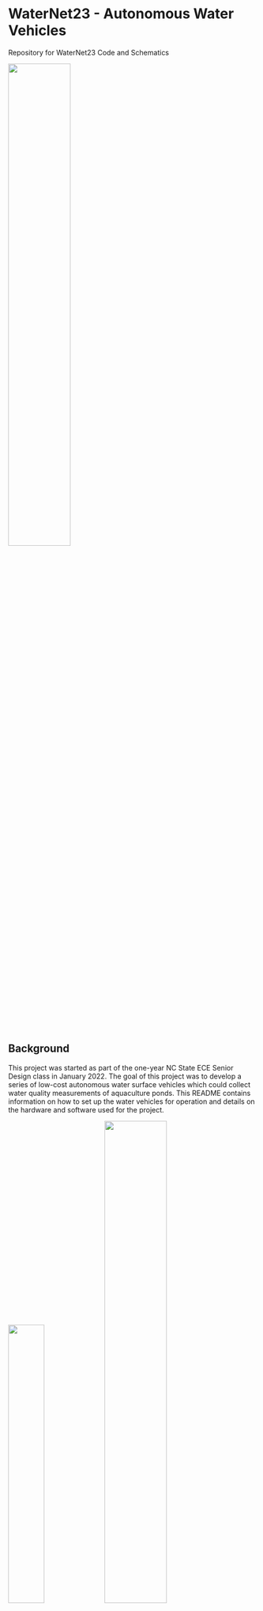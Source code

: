 # WaterNet23 - Autonomous Water Vehicles
Repository for WaterNet23 Code and Schematics

<img src="Pictures/LakeVehicleCropped.jpg" width="50%">

## Background

This project was started as part of the one-year NC State ECE Senior Design class in January 2022. The goal of this project was to develop a series of low-cost autonomous water surface vehicles which could collect water quality measurements of aquaculture ponds. This README contains information on how to set up the water vehicles for operation and details on the hardware and software used for the project.

<img src="Pictures/CCHub_Items1.jpg" width="38%"> <img src="Pictures/VehicleFrontCrop.png" width="50%">

This project has two parts - the water vehicles and the Central Control Hub (CCHub). The CCHub communicates wirelessly with the vehicles using XBee (900MHz), Cellular (LTE) and Bluetooth Low Energy (BLE) with support for up to 10 vehicles. The water vehicles report telemetry back to the CCHub, which is then displayed on the CCHub's screen. The vehicles have three operation modes for movement: remote control, sentry and autonomous. Remote control allows for control using the CCHub joystick. Sentry mode captures the current GPS location and attempts to keep the vehicle within a set radius of that point. Autonomous mode allows for navigation to GPS waypoints which are fed into the CCHub over Serial from a companion computer. See the [Operating the Water Vehicles](#operating-the-water-vehicles) section for more information on how these functions work.

## Table of Contents
 - **[Features](#features)**: Hardware/software capabilities of the vehicles and CCHub.
 - **[Operating the Water Vehicles](#operating-the-water-vehicles)**: How to use the CCHub to control the water vehicles.
 - **[Hardware](#hardware)**: Information about the hardware components used on the CCHub and vehicles.
 - **[Software](#software)**: Information about the software communication and control systems.
 - **[Setting Up the Development Environment](#setting-up-the-development-environment)**: Information about hwo to install Visual Studio Code and upload code to the microcontrollers.
 - **[Software Architecture](#software-architecture)**: Information about common software practices used in the programming of the boards and quick links to get you started on understanding the microcontroller functions.

## Features
 - Network support for controlling up to 10 water vehicles
 - Autonomous navigation mode for movement to GPS waypoints
 - Sentry mode to maintain position for continuous measuring in one place
 - Graphical menu for configuring vehicles and observing status
 - Redundant communication via LTE, XBee and Bluetooth LE
 - Water quality sensing for temperature, dissolved oxygen, pH, and conductivity
 - Logging of water quality measurements on a micro-SD card
 - Wireless copying of water quality measurements from vehicles to CCHub micro-SD card
 - 80W solar panel for long-term stationary monitoring
 - Light tower for observing vehicle status from shoreline
 - Leak detection emergency shutoff


## Operating the Water Vehicles

This section has instructions for powering up the water vehicles and operating them using the Central Control Hub.

### Powering the CCHub and Water Vehicles

The CCHub has a micro USB port on its side which needs to be powered with a high-amperage (2.1A) USB brick or power bank. Once plugged in, the CCHub will automatically attempt to establish Cellular connection and receive messages from the water vehicles.

The water vehicles are powered from the a Lithium-ion battery pack and have a button for powering up the board. There is a latching mechanism on the main board which will keep the power on once the microcontroller has started operating. Hold the power button for five seconds to ensure the power latch is enabled. Like the CCHub, the water vehicles will attempt to establish a Cellular connection and will broadcast periodic messages for the CCHub to pick up.

Once a vehicle has connected to cellular and the CCHub has received the message, it will show up on the CCHub screen as a block with its identifier ID. See the next section for how to navigate the menu on the CCHub.

### Menu Navigation

The CCHub menu is navigated using the integrated DPAD buttons. When not modifying a setting, the left/right buttons switch which vehicle is being controlled, and the up/down arrows navigate which item is being selected. To modify one of the settings, press the enter button and it will highlight the value to be changed. Use the left/right buttons to modify the value and press enter to confirm. There is also an emergency stop toggle next to the joystick which will stop motion of all vehicles.

#### Settings
- **Record**: Enables/Disables logging of water quality measurements to the SD card (on/off)
- **Battery**: Estimated battery percentage of the water vehicle's battery (not editable)
- **Sentry**: The current [Driving Mode](#driving-modes) of this water vehicle (Rem/Sen/Aut)
- **Signal**: Turning on signal causes the light tower of this vehicle to flash amber (on/off)
- **SolPwr**: Shows how many watts the solar panel is generating (not editable)
- **BatPwr**: Shows how many watts are being drawn from the Lithium-ion battery (not editable)
- **Offload**: Starts a copy of all files from the vehicles microSD card to the CCHub microSD card over Bluetooth. Only enable when vehicles are docked! (on/off)

### Driving Modes

#### Remote Control (Rem)

Remote control mode allows the user to use the joystick on the CCHub to control the direction and speed of the vehicle manually like an RC car. In remote mode, the joystick controls whichever vehicle is currently selected on the menu.

#### Sentry (Sen)

Changing the control mode to Sentry mode will send a target latitude and longitude waypoint to the vehicle and have the vehicle navigate to that point. After it reaches that point, it will use the GPS and compass to navigate back to that target point if it goes farther than a set radius (current software is set to 4 meters). This mode can be used to take samples of one part of a water body over a large period of time, as it will correct for water currents pushing the vehicle.

#### Autonomous (Aut)

Changing the control mode to Sentry mode will send a target latitude and longitude waypoint to the vehicle and have the vehicle navigate to that point. These GPS waypoints are fed into the CCHub via the USB port which is connected to companion computer. See the next section for information about the companion computer.

### Companion Computer and Waypoints

See the [Companion Computer to CCHub Command Structure](#companion-computer-to-cchub-command-structure) section for how to send the GPS waypoints to the CCHub.

### Light Tower Statuses

The water vehicles are equipped with a small light tower that has an RGB LED. The LED will change colors/blinking patterns depending on which mode it is in and which communication protocols are available.

<img src="Pictures/LightTower.jpg" width="30%">

#### Color Schemes
Color     | Description
----------|------------------------------------------
CYAN      | All modes of communication are available
YELLOW    | XBee and BLE are available
WHITE     | LTE and BLE are available
BLUE      | Only BLE available
GREEN     | XBee and LTE available (typical when out in water)
ORANGE    | Only Xbee available
MAGENTA   | Only LTE is available (recovery mode)
RED       | No communication available

#### Blinking Patterns
Pattern            | Description
-------------------|---------------------------
Blinking (normal)  | Battery is low
Blinking (slow)    | Sentry Mode
Fading             | Autonomous Mode
Solid              | Manual Mode

#### Special Modes
Pattern               | Description
----------------------|----------------------------------
Fast Blinking Blue    | Copying micro-SD data to CCHub
Fast Blinking Amber   | Signaling response from CCHub


### Water Quality Sensors
The water vehicles are equipeed with a series of water quality sensors which connect to five SMA connectors on the side of the enclosure. Ensure the sensors are color-matched to the daughter boards on the vehicle PCB. See the [Atlas Scientific Water Quality Sensors](#atlas-scientific-water-quality-sensors) section for how these sensors work and how to configure them on new vehicles.

### Micro-SD Card Logging
Each of the water vehicles have an onboard Micro-SD card reader (on underside of PCB) which is used to store the water quality measurement in a CSV file. This file can be opened in Excel or other sheet processing programs for data analysis of the collected measurements. Below are a few sample measurements on a bench for the temperature and pH probes.

Time           | Latitude | Longitude | Temperature | pH       | Dissolved O2 | Conductivity 0.1K | Conductivity 1K
---------------|----------|-----------|-------------|----------|--------------|-------------------|-----------------
08132022201055 | 0.000000 | 0.000000  | 32.425999   | 3.623000 | 0.000000     | 0.000000          | 0.000000
08132022201057 | 0.000000 | 0.000000  | 32.437000   | 3.616000 | 0.000000     | 0.000000          | 0.000000
08132022201100 | 0.000000 | 0.000000  | 32.438999   | 3.604000 | 0.000000     | 0.000000          | 0.000000
08132022201102 | 0.000000 | 0.000000  | 32.443001   | 3.614000 | 0.000000     | 0.000000          | 0.000000


## Hardware

### Water Vehicle PCB

<img src="Pictures/Vehicle_PCB.jpg" width="70%">

### Water Vehicle Block Diagram

<img src="Pictures/SDBlockDiagram.png" width="100%">

### Particle B402/B404X Microcontroller

<img src="https://docs.particle.io/assets/images/b-series/b-series-top.png" width="20%">

For controlling all of the hardware on both the vehicles and CCHub, we used the Particle B-Series System-on-a-Module (BSoM). We chose the BSoMs for their integrated Cellular and Bluetooth Low-Energy communication capability and relatively low cost (~$55/module). These microcontrollers have fairly generous IO and memory capability and are easy to program in C++ using their Particle DeviceOS hardware abstraction layer (HAL). Particle also includes 100MB/month of cellular data in their free plan, which would be plenty for using LTE as a fallback communication mechanism. See the [Software Architecture](#software-architecture) section for more details on how to set up the environment for developing and uploading the firmware on the BSoM.

### Atlas Scientific Water Quality Sensors

<img src="Pictures/AtlasSenseConverters.png" width="60%"> <img src="Pictures/AtlasPHSensor.png" width="30%">

The water vehicles have a series of [Atlas Scientific](https://atlas-scientific.com/) water quality sensors. The sensor probes connect using a set of SMA connectors which mount to the exterior of the main PCB enclosure. Ensure the sensors are connected to the SMA connector that matches the circuit (red pH probe goes to the connector in front of the red EZO module). Currently, the vehicle is equipped with the following sensors:

- [Temperature](https://atlas-scientific.com/probes/standard-temp-probe/)
- [pH](https://atlas-scientific.com/probes/consumer-grade-ph-probe/)
- [Dissolved Oxygen](https://atlas-scientific.com/probes/dissolved-oxygen-probe/)
- [Conductivity K 0.1](https://atlas-scientific.com/kits/conductivity-k-0-1-kit/)
- [Conductivity K 1.0](https://atlas-scientific.com/kits/mini-conductivity-k-1-0-kit/)

These sensors use their standard [EZO](https://atlas-scientific.com/embedded-solutions/ezo-ph-circuit/) interface which communicates over I2C to the BSoM microcontroller. Since the interface is standard, the modules/sensors can be swapped out for others that Atlas sells such as the [Oxygen reduction potential](https://atlas-scientific.com/orp) sensor with some slight code modifications.

#### Important Note
The sensors need to be configured to operate in I2C mode with a particular address. By default, they operate in UART mode. See the [pH EZO datasheet](https://files.atlas-scientific.com/pH_EZO_Datasheet.pdf) for the commands needed to switch to I2C mode. You can communicate over UART using a simple USB COM Port adapter (such as FT232RL) or using an Analog Discovery 2. In the software, there are macros which set the I2C address used by each sensor:

```cpp
#define PHADDR              99              //default I2C ID number for EZO pH Circuit.
#define MCOND               100             //default I2C ID number for EZO Mini-Conductivity (0.1)
#define COND                101             //default I2C ID number for EZO Conductivity Circuit. (1.0)
#define TEMPADDR            102             //Default I2C address for temperature sensor
#define DOADDR              97              //Default I2C address for Dissolved Oxygen sensor
```

The I2C system also has a set of I2C isolator circuits which are necessary to prevent interference between the sensors when they make contact with water. Without the isolators, the sensors will feed back into each other and cause inaccurate readings. All EZO circuits, except the temperature probe, have the I2C isolation. The isolation is done using a 3.3V to 3.3V isolated power supply and a I2C isolator IC.


### XBee Radio

In addition to Cellular and BLE, we included a XBee S3B wireless module on the vehicles and CCHub. These modules offer greater range (up to 9 miles!) at similar latency to BLE. The XBee modules we chose operate in the 900MHz range (the same as LoRa), and offer an easy-to-use mesh based communication between all modules in the network. These modules essentially act as a wireless UART console between all nodes in the network, and our command structure handles negotiation of the destination node. Below is an example of communication with XBee between two microcontrollers:

<img src="Pictures/XBeeBlockDiagram.png" width="60%">

**Important Note**: The XBee modules require network setup to become part of a mesh network. Check out this [Instructables setup guide](https://www.instructables.com/How-to-Use-XBee-Modules-As-Transmitter-Receiver-Ar/) for configuring them. For setting up new vehicles, connect the XBee from the CCHub to XCTU and get the channel number. For more information about the XBee S3B Modules, check out the [Datasheet](https://docs.digi.com/resources/documentation/digidocs/pdfs/90002173.pdf).


### Neo-M8U GPS

For autonomous navigation, we decided to use the [Neo-M8U GPS](https://www.sparkfun.com/sparkfun-gps-dead-reckoning-breakout-neo-m8u-qwiic.html) for its accuracy at low cost. This module also has the convenience of the [QWIIC](https://www.sparkfun.com/qwiic) interface for powering and communicating with it. 

<img src="Pictures/NeoM8U.png" width="35%">

We initially wanted to use its untethered dead reckoning (UDR) feature to enable better accuracy and make use of its internal IMU for getting the water vehicle's heading and speed, however getting this feature proved difficult for our timeline. The UDR feature unfortunately requires some calibration at higher speeds than our water vehicle supports, so we only ended up using it for it's GPS position data. Interfacing with the GPS module was done using the [SparkFun Ublox Arduino Library](https://github.com/sparkfun/SparkFun_Ublox_Arduino_Library).


### LIS3MDL Compass

With the untethered dead reckoning feature not working, the Neo-M8U GPS was not able to provide a heading, we decided to add a [LIS3MDL compass](https://www.adafruit.com/product/4479) as a substitute. At this point, we had about a month remaining in the project and had to find a quick solution. The compass conveniently used the QWIIC interface so it was easy to install.

<img src="Pictures/LIS3MDL.jpg" width="35%">

On the lab bench, this compass proved to do the trick, but we quickly realized (with no time left in the project) that any tilt of the module (a frequent occurrence on water!) will wildly throw off the readings. This bad reading caused our autonomous movement algorithm to perform circles. To overcome this, we could use a tilt-compensated module such as the GY-511 which has an accelerometer.


### Motor Drive System

For a movement system, we wanted to upgrade the basic paddle-style rotors to some off-shelf turbine-style motors for their improved efficiency and higher speed capability. We paired the brushless motor turbines with some off-shelf Electronic Speed Controllers (ESCs), which take a simple [duty-cycle baset 50Hz PWM signal](https://howtomechatronics.com/tutorials/arduino/arduino-brushless-motor-control-tutorial-esc-bldc/) for control. These motors got mounted on the inside of both styrofoam blocks and allow for tank-style movement.

<img src="Pictures/MotorESC.jpg" width="35%"> <img src="Pictures/Motor.jpg" width="35%">


### Light Tower LED Driver

The vehicle PCB has an LED driver for a common-anode 12V RGB LED. This LED is wired through a light tower to the four pin connector on the PCB. Below is an example of the RGB LED that can be used for the light tower.

<img src="Pictures/10W_RGB.jpg" width="30%">


### Water Vehicle Power System

One of the intentions of these water vehicles was to have them  monitor one place on an aquaculture pond for many days on end. To achieve this, we both needed a large battery and a solar charging system. The battery was constructed out of [21700 Lithium-ion](https://liionwholesale.com/collections/batteries/products/lishen-21700-lr2170sd-9-6a-flat-top-5000mah-battery-genuine) cells and had a 4-series (14.8V nominal), 6-parallel configuration which gave it a capacity of ~450 watt-hours. The battery was constructed using a spot welder and had an off-shelf 4S BMS.

We also equipped it with a 80W solar panel to have the battery recharge during the day.

<img src="Pictures/VehicleTop.jpg" width="50%">

For solar charging, we purchased a Maximum-power-point-tracker PCB for handling battery charging from the solar panel. This PCB regulates the amount of power being drawn from the solar panel to ensure the maximum wattage is generated for the given lighting conditions.

<img src="Pictures/MPPT.png" width="50%">

Integrated in the water vehicle PCB are two XT-30 power ports, one for solar and one for the battery. These ports also have a [Shunt Monitor](https://learn.sparkfun.com/tutorials/ina169-breakout-board-hookup-guide/all) for measuring the amount of power being drawn by each of the two power sources.

<img src="Pictures/PowerLatch.png" width="50%">

The power system also has a special latch mechanism for powering up and maintaining power on the vehicle PCB. The latch is first enabled by the user holding down the power button, and is then held on by the BSoM until it is ready to be turned off. There is a leak-detection trace that runs around the outside of the vehicle PCB which sends a singal to the BSoM when water is detected. The BSoM can then turn off the latch as an emergency shutoff to prevent corrosion due to water damage.


### Central Control Hub Dev Board

<img src="Pictures/BSOMDevBoard.jpg" width="50%">


### Central Control Hub Block Diagram

<img src="Pictures/CCHubBlockDiagram.png" width="50%">

This block diagram shows the button configuration of the CCHub's daughter board. The daughter board acts like a Raspberry Pi's Hat and connects to the multi-pin header on the BSoM dev board.


### Central Control Hub Screen

To display the user interface on the CCHub, we included a [SH1107-based OLED Screen](https://www.adafruit.com/product/4650) from Adafruit. It is 128x64 pixels and allows us to display three menu items at a time and the bot selection tabs. This attaches to the daughter board of the CCHub and communicates over I2C to the BSoM.


## Software

This section contains information about software components and configuration settings

### Water Vehicle Identifier

The water vehicle software has a macro which is used to uniquely identify each vehicle in the network. This macro is located at the top of the WaterNet23Vehicle.ino file and is called `BOTNUM`. Change this number to something between 0 and 9 and ensure these numbers are unique across the bots in your network or clashing of commands will occur.

**TODO**: Compile a unique identifier based on the serial number of the BSoM


### Redundant Communication System

The water vehicles are designed with three communication modes: Bluetooth Low-Energy, XBee, and Cellular. This was to allow for a balance of range, latency, and reliability between the vehicles and CCHub. The communication system uses the same command structure (see the [Command Structure](#cchub-to-vehicle-command-structure) section) across all modes of communication, but prioritizes communication in the following order: XBee, BLE, then Cellular.


### Basic Autonomous Navigation Algorithm

For autonomous movement, we set up a GPS waypoint system where the target latitude and longitude were relayed from the CCHub to the water vehicles. The vehicle would then calculate the target heading, relative to north, of its current latitude and longitude (X2). Then, using the compass heading, it would calculate the heading delta (X1 + X2), which would range from -180 to +180. This could then be mapped to the motor speeds on the left and right side. Positive values of heading delta would speed up the left motor and negative values would speed up the right motor. For the few tests where the compass calibration was accurate (see the [compass section](#lis3mdl-compass) for more details), this correctly had the vehicle turn around and head toward a point.

<img src="Pictures/Autonomous.png" width="50%">


### CCHub to Vehicle Command Structure

This section has information about the commands exchanged between the CCHub and water vehicles. These commands are processed in the `processCommand()` function in the code and have the following structure:

```
XXYYCCCAAAAAAAAAAAAZZ (Max 255 bytes)

XX:  Source controller (CC = CCHub, Bx = Bot number x)
YY:  Target controller(s) (Bx = bot number x, AB = all bots)
AA+: Data payload associated with command
CCC: 3-byte command type
ZZ:  Checksum for the command string. Total number of bytes in the string.
```

#### Commands to Vehicle

- `ctl` -  Control Command

Main command for updating the state of the water vehicle. Takes a space-separated payload with the following information:
```
U V W X Y Z

U = Target Latitude (float)
V = Target Longitude (float)
W = Drive Mode (integer, 0 = manual, 1 = sentry, 2 = autonomous)
Y = Sensor Logging Enabled (0 = disabled, 1 = enabled)
Z = LED Signaling Enabled (0 = disabled, 1 = enabled)
```

- `mtr` -  Motor Speed Command

Takes a 3-character speed for each motor. 0 represents full speed in reverse, 180 represents full speed forward.
```
XXXYYY

XXX = Left Motor Speed (0-180)
YYY = Right Motor Speed (0-180)
```

- `req` - Data Request Command

Takes no arguments. Requests that the water vehicle send a sample of each water quality measurement back to the CCHub

- `pts` - Put-String Command

Debug command that takes any characters in the payload and writes them to the log file on the SD card and prints it out to the USB serial console.

- `spc` - Status Check Command

Takes no arguments. A simple message which allows the vehicle to determine if the CCHub has communication with it.

- `hwa` - Hello World Acknowledge Command

Takes no arguments. Hello World! This message is sent by the CCHub periodically while waiting for bots to be paired. The bots can have a flag set to prevent any actions on startup until this command is received.

- `dmp` - SD Card Dump Command

Takes no arguments. Causes the vehicle to enter [Offload Mode](#setting-up-the-development-environment) where all data from the microSD card is copied over Bluetooth LE to the CCHub. Depending on the size of the data, this can take a long time. Only execute this command when at shore as motor control is not active during this mode!


- `egp` - Emulated GPS Point Command

Updates the GPS point normally set by the Control Command for doing benchtop testing. Takes a space-separated payload with the following information:

```
U V

U = Target Latitude (float)
V = Target Longitude (float)
```

- `stp` -  Emergency Stop Command

Takes no arguments. Sets both motors to idle.

#### Responses from Vehicle

- `sup` - Status Update Command

Main command sent by the vehicle which updates the items in the CCHub menu. Takes a space-separated payload with the following information:
```
U V W X Y Z

U = Battery percentage (integer, 0-100%)
V = Status flags (16-bit integer bitmask)
W = Current latitude (float)
X = Current longitude (float)
Y = Battery power (integer, watts)
Z = Solar panel power (integer, watts)
```

- `sns` - Sensor Reading Command

Command with the most recent reading of all sensors on the water vehicle. Takes a space-separated payload with the following information:
```
T U V W X Y Z

T = Current latitude (float)
U = Current longitude (float)
V = Dissolved oxygen (integer, multiplied by 1000)
W = pH (integer, multiplied by 1000)
X = Conductivity (integer, multiplied by 1000)
Y = Mini Conductivity (integer, multiplied by 1000)
Z = Temperature (integer, multiplied by 1000) (integer, watts)
```

- `hwd` - Hello World Command

Takes no arguments. This is sent periodically by the water vehicle when it has not received any messages from the CCHub yet. The CCHub will reply to this message with the Hello World Acknowledge command.

- `pts` - Put-String Command

Debug command that takes any characters in the payload and writes them to the log file on the SD card and prints it out to the USB serial console.

- `ldt` - Leak Detected Shutoff Command

Takes no arguments. Signals that a leak has been detected on the main vehicle PCB and that the microcontroller has executed an emergency shutoff.

- `ldb` - Leak Detected Battery Shutoff Command

Takes no arguments. Signals that a leak has been detected in the battery enclosure and that the microcontroller has executed an emergency shutoff.

- `wld` - Leak Detected Warning Command

Takes no arguments. Signals that a leak has been detected on the main vehicle PCB. The microcontroller has not shut off the power.

- `wld` - Leak Detected Battery Warning Command

Takes no arguments. Signals that a leak has been detected in the battery enclosure . The microcontroller has not shut off the power.


### Companion Computer to CCHub Command Structure

This section has information about the commands exchanged between the CCHub and Raspberry Pi companion computer. These commands are processed in the `processRPiCommand()` function in the code and have the following structure:

```
XXYYCCCAAAAAAAAAAAAZZ (Max 255 bytes)

XX:  Source controller (RP = Raspberry Pi, CC = CCHub)
YY:  Target controller(s) (RP = Raspberry Pi, CC = CCHub)
AA+: Data payload associated with command
CCC: 3-byte command type
ZZ:  Checksum for the command string. Total number of bytes in the string.
```

#### Commands to CCHub

- `ctl` - Water Bot Control Command

Main command sent by the RPi which updates the items in the CCHub menu. Takes a space-separated payload with the following information:
```
T U V W X Y Z

T = The water vehicle ID this command is targeted at (integer)
U = Target latitude (float)
V = Target longitude (float)
W = Drive Mode (integer, 0 = manual, 1 = sentry, 2 = autonomous)
X = Offloading mode (integer, 0 = disabled, 1 = enabled)
Y = Sensor recording enabled (integer, 0 = disabled, 1 = enabled)
Z = Signaling mode enabled (integer, 0 = disabled, 1 = enabled)
```

Example: `RPCCctl1 35.764730 -78.680762 2 0 1 0`

Configures vehicle 1 to enter autonomous mode and move to GPS location 35.764730 -78.680762 with sensor recording enabled.

#### Responses from CCHub

- `sup` - Status Update Command

Main command sent by the CCHub to update the water vehicle status to the RPi.Takes a space-separated payload with the following information:
```
T U V W X Y Z

T = Water vehicle number
U = Water vehicle battery percentage
V = Current latitude (float)
W = Current longitude (float)
X = Status flags (16-bit integer bitmask)
Y = Battery power (integer, watts)
Z = Solar panel power (integer, watts)
```


## Setting Up the Development Environment 

This section will explain how to install Visual Studio Code and set up the Particle workbench for installing and creating firmware on the microcontrollers.

### Software Requirements
- [Visual Studio Code](https://code.visualstudio.com/): Main development environment for writing code and flashing firmware to devices.
- [Particle Workbench](https://marketplace.visualstudio.com/items?itemName=particle.particle-vscode-pack) extension for Visual Studio Code to support flashing of Particle devices.
- [Git for Windows](https://git-scm.com/downloads/win): Optional for interaction with Git repositories. Get this if you will be making changes to the software/hardware and need to track changes.
- [Tortoise Git](https://tortoisegit.org/download/): Optional graphical tool for performing repository actions. Get this if you will be making changes to the software/hardware and need to track changes.
- [Optional] Serial Console (I prefer the one in the [Arduino IDE](https://www.arduino.cc/en/software))

### Cloning a Repository

To get a copy of the code repository for one of the projects, you'll need to clone down the repo. I prefer to use TortoiseGit, but other Git interfaces will also work. Find a folder where you want to have the repo downloaded, right click, and choose ToritoiseGit -> Git Clone (Windows 11 may need to click "show more options").

<img src="Pictures/TortoiseGitClone.png" width="75%">

In the menu that pops up, you'll need to enter a source for where the repo is located. You can find this on GitHub by expanding the "Code" menu. If you are planning on making changes to the code, it is recommended that you make a new branch on GitHub such that the working code is maintained on the `master` or `main` branch.

<img src="Pictures/GitLink.png" width="75%">

Once you've gotten a link and made a new branch, paste the link in the Tortoise menu and enter the branch you wish to clone down.

<img src="Pictures/TortoiseCloneMenu.png" width="75%">

Press OK, and TortoiseGit should begin cloning down the repo. You may be asked to sign in to your browser on first setup.


### Opening Project and Flashing Firmware

After installing Visual Studio Code and the Particle Workbench Extension, you're now ready to install the firmware on the microcontroller. First, open up the cloned repository of the Particle project in Visual Studio Code by going to the Particle tab on the left toolbar and choosing Open Folder.

<img src="Pictures/VSCOpen.png" width="75%">

Choose the entire project folder from the cloned repo (don't just open the .cpp or the src folder).

<img src="Pictures/Folder.png" width="75%">

Once you've opened the folder, go to the Explorer tab on the left toolbar and expand the "src" folder. This folder will contain the source code for the program. Depending on how new your project is, there may be a .ino and a .cpp, or just a .cpp file. If there is a .ino file, open that by double clicking on it.

<img src="Pictures/OpenINO.png" width="75%">

With the source file opened, some new options should appear in the top left corner of VS Code. These are used to compile and flash the application to the device. If these do not appear, you may have opened the incorrect folder.

<img src="Pictures/FlashOptions.png" width="50%">

Before we can flash the application though, please make sure the options are set up correctly for your microcontroller. To choose a platform, go to the bottom toolbar of VS Code, and there is a platform selection. Change this to whichever microcontroller you are using (BSoM, Photon, Photon 2, Xenon, Argon, P2, etc.).

<img src="Pictures/Platform.png" width="50%">

Next, connect your device using a USB cable to your computer. If you haven't registered the Particle device, its LED will be blinking blue. To set it up, follow Particle's [device setup process](https://setup.particle.io/). After registering with Particle, you will need to log in to Workbench by pressing Ctrl+Shift+P and doing Particle: Login. You'll need to log in for the flash tool to auto-detect your Particle device over USB, however there is a workaround. 

<img src="Pictures/ParticleLogin.png" width="50%">

If your device has already had the Particle setup done on it, you can put it in DFU mode by pressing MODE and RESET, and then releasing RESET. Continue holding MODE until the LED is blinking yellow. From here you can flash the device. This is done by pressing the lightning bolt icon in the top right toolbar as previously shown. The output window will show the progress of the flash operation

**Important Note**: For the water vehicle code, ensure that you have [updated the bot number](#water-vehicle-identifier) before flashing! This is a unique ID used to identify the vehicle in the network

<img src="Pictures/Flash.png" width="75%">

With the device flashed, you should now be running the new firmware.

### Installing Libraries

Most of the projects already have the MCP2515 and Neopixel libraries installed, but you may need to install others depending on your needs. To install a library, find the name of the library at [Particle's page](https://docs.particle.io/reference/device-os/libraries/search/). Then in VS Code, press Ctrl+Shift+P and find "Particle: Install Library". Enter the name and press enter. You must be logged into your Particle account (Ctrl+Shift+P Particle: Login) in VS Code to properly fetch the libraries! Libraries are installed under the `lib` folder.

## Software Architecture

### Microcontroller Datasheets

Check out the datasheets of each of the microcontrollers used on the boards in this system to better understand their capability and pinouts

- **[B402 Datasheet](https://docs.particle.io/reference/datasheets/b-series/b404-b402-datasheet/)**
- **[B404X Datasheet](https://docs.particle.io/reference/datasheets/b-series/b404x-datasheet/)**
- **[M.2 SoM Expansion Board](https://docs.particle.io/reference/datasheets/b-series/b-series-eval-board/)**

### Programming Reference Guide

This large programmer reference from Particle explains what each function in their software does and which pins those functions can be used on. 

**[Particle Device OS Reference](https://docs.particle.io/reference/device-os/firmware/)**

### Code Flow

Programs using Particle's DeviceOS follow the same setup used on Arduino, a `setup()` and `loop()` architecture. `setup()` is run once on startup, and then `loop()` continues executing forever as fast as it can. There can also be interrupts that pause this execution, jump to another function to execute some code, and then return to where it left off. These can be triggered by either a [Software Timer](https://docs.particle.io/reference/device-os/api/software-timers) or a [Pin Interrupt](https://docs.particle.io/reference/device-os/api/interrupts/interrupts).

**Caution**: The DecentralizedLV System can be controlling safety-critical operations. You need to ensure your code is responsive to messages coming in from the CAN Bus or is responding to switches from the driver.

To ensure that your code is responsive, you will need to be careful when adding any kind of delays in your program. It is not recommended to use `delay()`! This will cause what is known as blocking, where the controller sits idle and does not take inputs. Instead, you will want to use either [Software Timers](https://docs.particle.io/reference/device-os/api/software-timers), [Pin Interrupts](https://docs.particle.io/reference/device-os/api/interrupts/interrupts), or [millis()](https://docs.particle.io/reference/device-os/api/time/millis/) to schedule when operations should happen

Let's take an example of a program that we want to read a pin and change an LED to Green if the button is pressed. We also want the program to print a message once every second over the `Serial` console. Here's an example of why a `delay()` would cause problems:

```cpp
#define MYPIN_NUMBER    D0  //Microcontroller pin the voltage divider output is connected to
bool myPinSense;

void setup(){                         //Run once on startup
    pinMode(MYPIN_NUMBER, INPUT);     //Set GPIO to be an input
    RGB.control(true);                //Take control of the onboard RGB LED
    Serial.begin(9600);               //Start serial communication at 9600 baud
}

void loop(){                          //Continuously executes
    myPinSense = digitalRead(MYPIN_NUMBER);   //Read the state of the input signal
    if(myPinSense){             //If myPinSense is true, the button was pressed when digitalRead was called
        RGB.color(0, 255, 0);   //Takes R, G, B as arguments. This sets the LED to green
    }
    else{                       //If myPinSense is false, the button was released when digitalRead was called
        RGB.color(255, 255, 0); //Takes R, G, B as arguments. This sets the LED to green
    }
    delay(1000);    //Program sits for 1000 milliseconds
    //During this delay, NOTHING happens. The microcontroller is not reading the state of the pin.
    Serial.println("Print once per second!");   //Print out our message every one second
}
```

In this instance, if the button were only pressed for 250ms, the program may entirely miss it, as the button is only *sampled* every 1000ms due to the delay. This next example will utilize a `millis()` timing trick to trigger the print statement but have the button sampled much faster. `millis()` returns the number of milliseconds since the program started executing. This timing trick uses a variable to store a "snapshot" of the `millis()` clock and compare it against the current value of `millis()` to see how long it's been since the snapshot was taken.

```cpp
#define MYPIN_NUMBER    D0  //Microcontroller pin the voltage divider output is connected to
bool myPinSense;
uint32_t clockSnapshot = 0;

void setup(){                         //Run once on startup
    pinMode(MYPIN_NUMBER, INPUT);     //Set GPIO to be an input
    RGB.control(true);                //Take control of the onboard RGB LED
    Serial.begin(9600);               //Start serial communication at 9600 baud
}

void loop(){                          //Continuously executes
    myPinSense = digitalRead(MYPIN_NUMBER);   //Read the state of the input signal
    if(myPinSense){             //If myPinSense is true, the button was pressed when digitalRead was called
        RGB.color(0, 255, 0);   //Takes R, G, B as arguments. This sets the LED to green
    }
    else{                       //If myPinSense is false, the button was released when digitalRead was called
        RGB.color(255, 255, 0); //Takes R, G, B as arguments. This sets the LED to green
    }
    //NO delay!

    //Look at the difference between the snapshot and the actual clock
    // If the difference is > 1000, then 1000ms has elapsed.
    if(millis() - clockSnapshot > 1000){
        clockSnapshot = millis();                   //Take a NEW snapshot of the clock to reset the timer!
        Serial.println("Print once per second!");   //Print out our message every one second
    }
    //Now this loop() function executes thousands of times per second, making the button far more responsive!
}
```

This new mechanism is pretty simple to implement, and multiple snapshot variables can be created for timing different tasks. There is another implementation that can be done using a [Software Timer](https://docs.particle.io/reference/device-os/api/software-timers). The software timer will be set up to trigger every 1000ms and will set a boolean variable (called a "flag") to true, which will be read by the `loop()` function to check if 1000ms has elapsed.

```cpp
#define MYPIN_NUMBER    D0  //Microcontroller pin the voltage divider output is connected to
bool myPinSense;
bool timerDinged = false;

Timer myTimer(1000, timer_ding);      //Set up a timer and set its interval to 1000ms

void setup(){                         //Run once on startup
    pinMode(MYPIN_NUMBER, INPUT);     //Set GPIO to be an input
    RGB.control(true);                //Take control of the onboard RGB LED
    Serial.begin(9600);               //Start serial communication at 9600 baud
    myTimer.start();                  //Starts the timer. It will continuously execute until stop() is called
}

void loop(){                          //Continuously executes
    myPinSense = digitalRead(MYPIN_NUMBER);   //Read the state of the input signal
    if(myPinSense){             //If myPinSense is true, the button was pressed when digitalRead was called
        RGB.color(0, 255, 0);   //Takes R, G, B as arguments. This sets the LED to green
    }
    else{                       //If myPinSense is false, the button was released when digitalRead was called
        RGB.color(255, 255, 0); //Takes R, G, B as arguments. This sets the LED to green
    }
    //NO delay!

    if(timerDinged){            //Check if the timer function set the flag
        timerDinged = false;                        //Reset the flag until the timer sets it again
        Serial.println("Print once per second!");   //Print out our message every one second
    }
    //Now this loop() function executes thousands of times per second, making the button far more responsive!
}

void timer_ding(){
    timerDinged = true;
}
```

You can create multiple software timers in one program and have them set to different intervals for performing different tasks. In software timers, you can do other tricks, such as incrementing a variable, if you want to perform animations. One example would be to ramp up the value of a PWM output over time to fade an LED from off to on. Another good mechanism for reducing delay interference would be `attachInterrupt` which can be used to have a function trigger when a button is pressed. In this case, we will be changing the color of the LED in the function triggered by the button.

```cpp
#define MYPIN_NUMBER    D0  //Microcontroller pin the voltage divider output is connected to
bool myPinSense;
uint32_t clockSnapshot = 0;

void setup(){                                               //Run once on startup
    pinMode(MYPIN_NUMBER, INPUT);                           //Set GPIO to be an input
    RGB.control(true);                                      //Take control of the onboard RGB LED
    Serial.begin(9600);                                     //Start serial communication at 9600 baud
    attachInterrupt(MYPIN_NUMBER, pin_release, FALLING);    //call pin_release when the voltage falls
    attachInterrupt(MYPIN_NUMBER, pin_press, RISING);       //call pin_rising when the voltage rises
}

void loop(){                                                //Continuously executes
    //Look at the difference between the snapshot and the actual clock
    // If the difference is > 1000, then 1000ms has elapsed.
    if(millis() - clockSnapshot > 1000){
        clockSnapshot = millis();                           //Take a NEW snapshot of the clock to reset the timer!
        Serial.println("Print once per second!");           //Print out our message every one second
    }
    //Now this loop() function executes thousands of times per second, making the button far more responsive!
}

//function automatically called when pin is released
void pin_release(){
    RGB.color(255, 255, 0); //Takes R, G, B as arguments. This sets the LED to green
}

//function automatically called when pin is pressed
void pin_press(){
    RGB.color(0, 255, 0);   //Takes R, G, B as arguments. This sets the LED to green
}
```

### Some Noteworthy Functions from the Reference Guide

- [pinMode()](https://docs.particle.io/reference/device-os/api/input-output/pinmode) - configure pins as input or output
- [digitalWrite()](https://docs.particle.io/reference/device-os/api/input-output/digitalwrite) - set the output to 0V or 3.3V
- [digitalRead()](https://docs.particle.io/reference/device-os/api/input-output/digitalread) - Read if the input is 0V or 3.3V
- [analogRead()](https://docs.particle.io/reference/device-os/api/input-output/analogread-adc) - Read the voltage level of a pin between 0V and 3.3V as an integer between 0 and 4095
- [analogWrite()](https://docs.particle.io/reference/device-os/api/input-output/analogwrite-pwm) - Output a PWM signal. Takes one argument (0-255) to represent duty cycle
- [millis()](https://docs.particle.io/reference/device-os/api/time/) - Returns number of milliseconds since microcontroller started running. Use this for better timing compared to `delay()`!
- [attachInterrupt()](https://docs.particle.io/reference/device-os/api/interrupts/attachinterrupt) - Have a function automatically trigger when an input pin changes state
- [Timers](https://docs.particle.io/reference/device-os/api/software-timers) - Automatically trigger a function at a fixed interval
- [RGB](https://docs.particle.io/reference/device-os/api/led-signaling/) - Take control of the onboard RGB LED for easy onboard debugging
- [Serial](https://docs.particle.io/reference/device-os/api/serial) - Print out messages to a console for debugging with `Serial.printf()`
- [SPI](https://docs.particle.io/reference/device-os/api/spi) - Communicate with SPI peripherals like LCDs and the MCP2515
- [I2C](https://docs.particle.io/reference/device-os/api/wire-i2c) - Communicate with I2C sensors and peripherals
- [Cellular](https://docs.particle.io/reference/device-os/api/cellular) - Requires network setup. Allows for publishing data to the Particle Cloud or with Webhooks